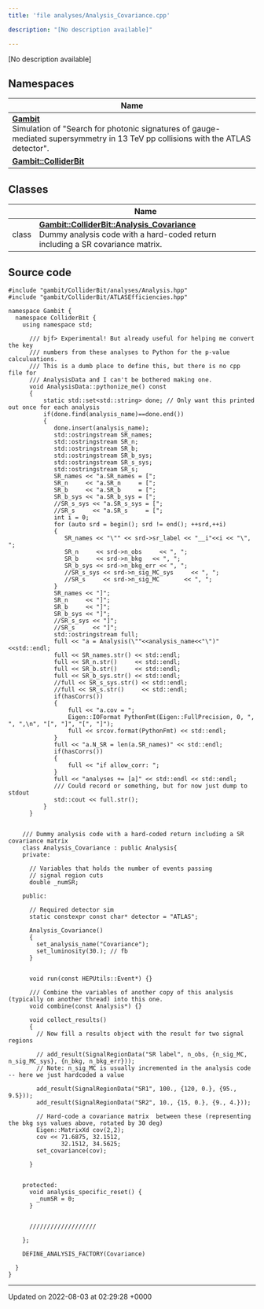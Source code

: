 ```yaml
---
title: 'file analyses/Analysis_Covariance.cpp'

description: "[No description available]"

---
```







[No description available]

## Namespaces

| Name           |
| -------------- |
| **[Gambit](/documentation/code/colliderbit_development/namespaces/namespacegambit/)** <br>Simulation of "Search for photonic signatures of gauge-mediated supersymmetry in 13 TeV pp collisions with the ATLAS detector".  |
| **[Gambit::ColliderBit](/documentation/code/colliderbit_development/namespaces/namespacegambit_1_1colliderbit/)**  |

## Classes

|                | Name           |
| -------------- | -------------- |
| class | **[Gambit::ColliderBit::Analysis_Covariance](/documentation/code/colliderbit_development/classes/classgambit_1_1colliderbit_1_1analysis__covariance/)** <br>Dummy analysis code with a hard-coded return including a SR covariance matrix.  |




## Source code

```
#include "gambit/ColliderBit/analyses/Analysis.hpp"
#include "gambit/ColliderBit/ATLASEfficiencies.hpp"

namespace Gambit {
  namespace ColliderBit {
    using namespace std;

      /// bjf> Experimental! But already useful for helping me convert the key
      /// numbers from these analyses to Python for the p-value calculuations.
      /// This is a dumb place to define this, but there is no cpp file for
      /// AnalysisData and I can't be bothered making one.
      void AnalysisData::pythonize_me() const
      {
          static std::set<std::string> done; // Only want this printed out once for each analysis
          if(done.find(analysis_name)==done.end())
          {
             done.insert(analysis_name);
             std::ostringstream SR_names;
             std::ostringstream SR_n;
             std::ostringstream SR_b;
             std::ostringstream SR_b_sys;
             std::ostringstream SR_s_sys;
             std::ostringstream SR_s;
             SR_names << "a.SR_names = [";
             SR_n     << "a.SR_n     = [";
             SR_b     << "a.SR_b     = [";
             SR_b_sys << "a.SR_b_sys = [";
             //SR_s_sys << "a.SR_s_sys = [";
             //SR_s     << "a.SR_s     = [";
             int i = 0;
             for (auto srd = begin(); srd != end(); ++srd,++i)
             {
                SR_names << "\"" << srd->sr_label << "__i"<<i << "\", ";
                SR_n     << srd->n_obs     << ", ";
                SR_b     << srd->n_bkg   << ", ";
                SR_b_sys << srd->n_bkg_err << ", ";
                //SR_s_sys << srd->n_sig_MC_sys     << ", ";
                //SR_s     << srd->n_sig_MC       << ", ";
             }
             SR_names << "]";
             SR_n     << "]";
             SR_b     << "]";
             SR_b_sys << "]";
             //SR_s_sys << "]";
             //SR_s     << "]";
             std::ostringstream full;
             full << "a = Analysis(\""<<analysis_name<<"\")"<<std::endl;
             full << SR_names.str() << std::endl;
             full << SR_n.str()     << std::endl;
             full << SR_b.str()     << std::endl;
             full << SR_b_sys.str() << std::endl;
             //full << SR_s_sys.str() << std::endl;
             //full << SR_s.str()     << std::endl;
             if(hasCorrs())
             {
                 full << "a.cov = ";
                 Eigen::IOFormat PythonFmt(Eigen::FullPrecision, 0, ", ", ",\n", "[", "]", "[", "]");
                 full << srcov.format(PythonFmt) << std::endl;
             }
             full << "a.N_SR = len(a.SR_names)" << std::endl;
             if(hasCorrs())
             {
                 full << "if allow_corr: ";
             }
             full << "analyses += [a]" << std::endl << std::endl;
             /// Could record or something, but for now just dump to stdout
             std::cout << full.str();
          }
      }


    /// Dummy analysis code with a hard-coded return including a SR covariance matrix
    class Analysis_Covariance : public Analysis{
    private:

      // Variables that holds the number of events passing
      // signal region cuts
      double _numSR;

    public:

      // Required detector sim
      static constexpr const char* detector = "ATLAS";

      Analysis_Covariance()
      {
        set_analysis_name("Covariance");
        set_luminosity(30.); // fb
      }


      void run(const HEPUtils::Event*) {}

      /// Combine the variables of another copy of this analysis (typically on another thread) into this one.
      void combine(const Analysis*) {}

      void collect_results()
      {
        // Now fill a results object with the result for two signal regions

        // add_result(SignalRegionData("SR label", n_obs, {n_sig_MC, n_sig_MC_sys}, {n_bkg, n_bkg_err}));
        // Note: n_sig_MC is usually incremented in the analysis code -- here we just hardcoded a value

        add_result(SignalRegionData("SR1", 100., {120, 0.}, {95., 9.5}));
        add_result(SignalRegionData("SR2", 10., {15, 0.}, {9., 4.}));

        // Hard-code a covariance matrix  between these (representing the bkg sys values above, rotated by 30 deg)
        Eigen::MatrixXd cov(2,2);
        cov << 71.6875, 32.1512,
               32.1512, 34.5625;
        set_covariance(cov);

      }


    protected:
      void analysis_specific_reset() {
        _numSR = 0;
      }


      ///////////////////

    };

    DEFINE_ANALYSIS_FACTORY(Covariance)

  }
}
```


-------------------------------

Updated on 2022-08-03 at 02:29:28 +0000
